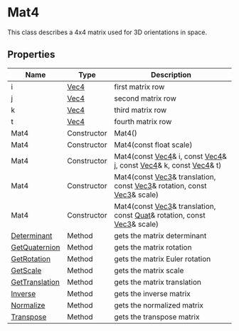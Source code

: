 # Mat4

This class describes a 4x4 matrix used for 3D orientations in space.

## Properties

| Name | Type | Description |
|---|---|---|
| i | [Vec4](Vec4) | first matrix row |
| j | [Vec4](Vec4) | second matrix row |
| k | [Vec4](Vec4) | third matrix row |
| t | [Vec4](Vec4) | fourth matrix row |
| Mat4 | Constructor | Mat4() |
| Mat4 | Constructor | Mat4(const float scale) |
| Mat4 | Constructor | Mat4(const [Vec4](Vec4)& i, const [Vec4](Vec4)& j, const [Vec4](Vec4)& k, const [Vec4](Vec4)& t) |
| Mat4 | Constructor | Mat4(const [Vec3](Vec3)& translation, const [Vec3](Vec3)& rotation, const [Vec3](Vec3)& scale) |
| Mat4 | Constructor | Mat4(const [Vec3](Vec3)& translation, const [Quat](Quat)& rotation, const [Vec3](Vec3)& scale) |
| [Determinant](Mat4_Determinant.md) | Method | gets the matrix determinant |
| [GetQuaternion](Mat4_GetQuaterniont.md) | Method | gets the matrix rotation |
| [GetRotation](Mat4_GetRotation.md) | Method | gets the matrix Euler rotation |
| [GetScale](Mat4_GetScale.md) | Method | gets the matrix scale |
| [GetTranslation](Mat4_GetTranslation.md) | Method | gets the matrix translation |
| [Inverse](Mat4_Inverse.md) | Method | gets the inverse matrix |
| [Normalize](Mat4_Normalize.md) | Method | gets the normalized matrix |
| [Transpose](Mat4_Transpose.md) | Method | gets the transpose matrix |
